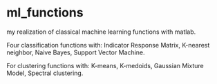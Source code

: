 ml_functions
============

my realization of classical machine learning functions with matlab.

Four classification functions with:
Indicator Response Matrix,
K-nearest neighbor,
Naive Bayes,
Support Vector Machine.

For clustering functions with:
K-means,
K-medoids,
Gaussian Mixture Model, 
Spectral clustering.
